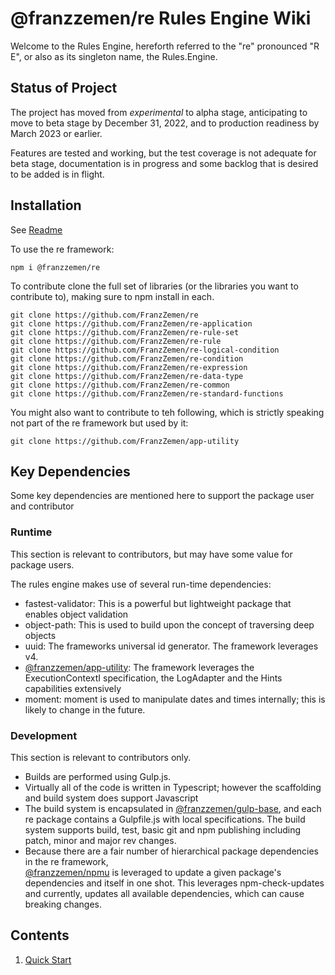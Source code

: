 # @franzzemen/re Rules Engine Wiki

Welcome to the Rules Engine, hereforth referred to the "re" pronounced "R E", or also as its singleton name, the 
Rules.Engine.

## Status of Project

The project has moved from _experimental_ to alpha stage, anticipating to move to beta stage by December 31, 2022, 
and to production readiness by March 2023 or earlier.

Features are tested and working, but the test coverage is not adequate for beta stage, documentation is in progress 
and some backlog that is desired to be added is in flight.

## Installation

See [Readme](/re/Readme)

To use the re framework:

    npm i @franzzemen/re

To contribute clone the full set of libraries (or the libraries you want to contribute to), making sure to npm 
install in each.

    git clone https://github.com/FranzZemen/re 
    git clone https://github.com/FranzZemen/re-application
    git clone https://github.com/FranzZemen/re-rule-set
    git clone https://github.com/FranzZemen/re-rule
    git clone https://github.com/FranzZemen/re-logical-condition
    git clone https://github.com/FranzZemen/re-condition
    git clone https://github.com/FranzZemen/re-expression
    git clone https://github.com/FranzZemen/re-data-type
    git clone https://github.com/FranzZemen/re-common
    git clone https://github.com/FranzZemen/re-standard-functions

You might also want to contribute to teh following, which is strictly speaking not part of the re framework but used 
by it:

    git clone https://github.com/FranzZemen/app-utility
    
## Key Dependencies
Some key dependencies are mentioned here to support the package user and contributor

### Runtime
This section is relevant to contributors, but may have some value for package users.

The rules engine makes use of several run-time dependencies:
- fastest-validator:  This is a powerful but lightweight package that enables object validation
- object-path:  This is used to build upon the concept of traversing deep objects
- uuid:  The frameworks universal id generator.  The framework leverages v4.
- [@franzzemen/app-utility](https://github.com/franzzemen/app-utility):  The framework leverages 
  the ExecutionContextI specification, the LogAdapter and the Hints capabilities extensively
- moment:  moment is used to manipulate dates and times internally; this is likely to change in the future.

### Development
This section is relevant to contributors only.

- Builds are performed using Gulp.js.
- Virtually all of the code is written in Typescript; however the scaffolding and build system does support Javascript
- The build system is encapsulated in [@franzzemen/gulp-base](https://github.com/franzzemen/gulp-base), and each re 
  package contains a Gulpfile.js with local specifications.  The build system supports build, test, basic git and 
  npm publishing including patch, minor and major rev changes.
- Because there are a fair number of hierarchical package dependencies in the re framework,            
  [@franzzemen/npmu](https://github.com/franzzemen/npmu) is leveraged to update a given package's dependencies and 
  itself in one shot.  This leverages npm-check-updates and currently, updates all available dependencies, which can 
  cause breaking changes.


## Contents

1. [Quick Start](./quick-start.md#quick-start)



